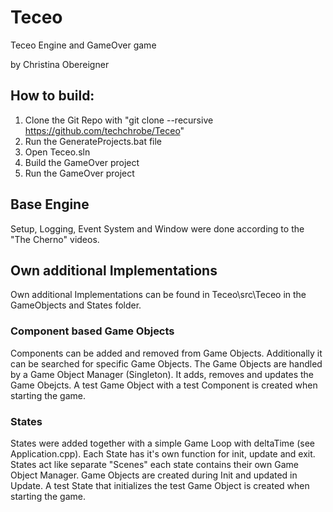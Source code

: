 # Teceo
Teceo Engine and GameOver game

by Christina Obereigner

## How to build:
1. Clone the Git Repo with "git clone --recursive https://github.com/techchrobe/Teceo"
2. Run the GenerateProjects.bat file
3. Open Teceo.sln
4. Build the GameOver project
5. Run the GameOver project

## Base Engine
Setup, Logging, Event System and Window were done according to the "The Cherno" videos.

## Own additional Implementations
Own additional Implementations can be found in Teceo\src\Teceo in the GameObjects and States folder.

### Component based Game Objects
Components can be added and removed from Game Objects. Additionally it can be searched for specific Game Objects.
The Game Objects are handled by a Game Object Manager (Singleton). It adds, removes and updates the Game Obejcts.
A test Game Object with a test Component is created when starting the game.

### States
States were added together with a simple Game Loop with deltaTime (see Application.cpp). Each State has it's own function for init, update and exit.
States act like separate "Scenes" each state contains their own Game Object Manager.
Game Objects are created during Init and updated in Update.
A test State that initializes the test Game Object is created when starting the game.
